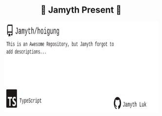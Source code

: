 <!-- built at 10/5/2022, 5:47:26 AM -->
<h1 align="center">
🎉 Jamyth Present 🎉
</h1>
<p align="center">
    <a href="https://github.com/Jamyth/hoigung">
        <img width="1000" height="300" src="./readme.svg" />
    </a>
</p>